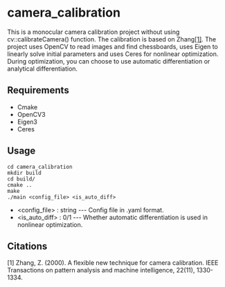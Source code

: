 # camera_calibration
This is a monocular camera calibration project without using cv::calibrateCamera() function. The calibration is based on Zhang<a href="#1">[1]</a>. The project uses OpenCV to read images and find chessboards, uses Eigen to linearly solve initial parameters and uses Ceres for nonlinear optimization. During optimization, you can choose to use automatic differentiation or analytical differentiation.

## Requirements
* Cmake
* OpenCV3
* Eigen3
* Ceres

## Usage
```
cd camera_calibration
mkdir build
cd build/
cmake ..
make
./main <config_file> <is_auto_diff>
```
* <config_file> : string --- Config file in .yaml format.
* <is_auto_diff> : 0/1 --- Whether automatic differentiation is used in nonlinear optimization.

## Citations
<a name="#1">[1]</a>
Zhang, Z. (2000). A flexible new technique for camera calibration. IEEE Transactions on pattern analysis and machine intelligence, 22(11), 1330-1334.